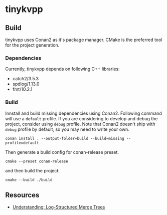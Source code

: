 # tinykvpp

## Build
tinykvpp uses Conan2 as it's package manager. CMake is the preferred tool for the project generation.

### Dependencies
Currently, tinykvpp depends on following C++ libraries:
* catch2/3.5.3
* spdlog/1.13.0
* fmt/10.2.1

### Build 
Innstall and build missing dependencies using Conan2. Following command will use a `default` profile. If you are considering to develop and debug the project, consider using `debug` profile. Note that Conan2 doesn't ship with `debug` profile by default, so you may need to write your own. 

`conan install . --output-folder=build --build=missing --profile=default`

Then generate a build config for conan-release preset.

`cmake --preset conan-release`

and then build the project:

`cmake --build ./build`

## Resources

* [Understanding: Log-Structured Merge Trees](https://otee.dev/2023/04/17/log-structured-merge-tree.html)
